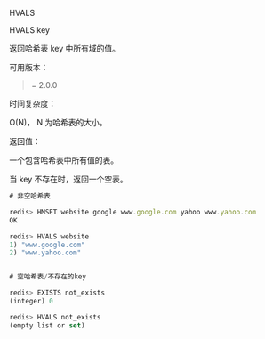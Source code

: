 HVALS

HVALS key

返回哈希表 key 中所有域的值。

可用版本：

>= 2.0.0

时间复杂度：

O(N)， N 为哈希表的大小。

返回值：

一个包含哈希表中所有值的表。

当 key 不存在时，返回一个空表。

```javascript
# 非空哈希表

redis> HMSET website google www.google.com yahoo www.yahoo.com
OK

redis> HVALS website
1) "www.google.com"
2) "www.yahoo.com"


# 空哈希表/不存在的key

redis> EXISTS not_exists
(integer) 0

redis> HVALS not_exists
(empty list or set)

```

